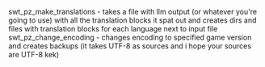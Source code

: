 swt_pz_make_translations - takes a file with llm output (or whatever you're going to use) with all the translation blocks it spat out and creates dirs and files with translation blocks for each language next to input file
swt_pz_change_encoding - changes encoding to specified game version and creates backups (it takes UTF-8 as sources and i hope your sources are UTF-8 kek)
